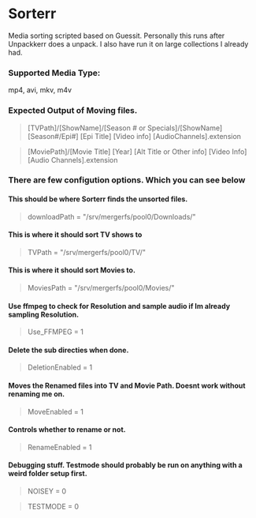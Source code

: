 # Sorterr
Media sorting scripted based on Guessit.  Personally this runs after Unpackkerr does a unpack.  I also have run it on large collections I already had.

### Supported Media Type:
mp4, avi, mkv, m4v

### Expected Output of Moving files.

> [TVPath]/[ShowName]/[Season # or Specials]/[ShowName] [Season#/Epi#] [Epi Title] [Video info] [AudioChannels].extension

> [MoviePath]/[Movie Title] [Year] [Alt Title or Other info] [Video Info] [Audio Channels].extension

### There are few configution options.  Which you can see below

#### This should be where Sorterr finds the unsorted files.
> downloadPath = "/srv/mergerfs/pool0/Downloads/"

#### This is where it should sort TV shows to
> TVPath = "/srv/mergerfs/pool0/TV/"

#### This is where it should sort Movies to.
> MoviesPath = "/srv/mergerfs/pool0/Movies/"

#### Use ffmpeg to check for Resolution and sample audio if Im already sampling Resolution.
> Use_FFMPEG = 		1

#### Delete the sub directies when done.
> DeletionEnabled = 	1

#### Moves the Renamed files into TV and Movie Path.  Doesnt work without renaming me on.
> MoveEnabled = 		1

#### Controls whether to rename or not.
> RenameEnabled = 	1

#### Debugging stuff.   Testmode should probably be run on anything with a weird folder setup first.
> NOISEY =			0

> TESTMODE =			0
